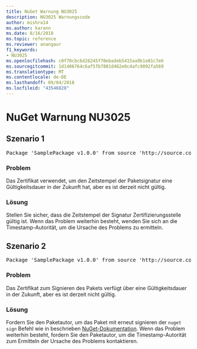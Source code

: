```yaml
---
title: NuGet Warnung NU3025
description: NU3025 Warnungscode
author: mishra14
ms.author: karann
ms.date: 8/16/2018
ms.topic: reference
ms.reviewer: anangaur
f1_keywords:
- NU3025
ms.openlocfilehash: c0f70cbc6d26245f70ebadeb5415aa9b1e81c7e6
ms.sourcegitcommit: 1d1406764c6af5fb7801d462e0c4afc9092fa569
ms.translationtype: MT
ms.contentlocale: de-DE
ms.lasthandoff: 09/04/2018
ms.locfileid: "43546828"
---
```

# <a name="nuget-warning-nu3025"></a>NuGet Warnung NU3025

## <a name="scenario-1"></a>Szenario 1

<pre>Package 'SamplePackage v1.0.0' from source 'http://source.com/index.json': The timestamp signing certificate is not yet valid.</pre>

### <a name="issue"></a>Problem

Das Zertifikat verwendet, um den Zeitstempel der Paketsignatur eine Gültigkeitsdauer in der Zukunft hat, aber es ist derzeit nicht gültig.


### <a name="solution"></a>Lösung

Stellen Sie sicher, dass die Zeitstempel der Signatur Zertifizierungsstelle gültig ist. Wenn das Problem weiterhin besteht, wenden Sie sich an die Timestamp-Autorität, um die Ursache des Problems zu ermitteln.



## <a name="scenario-2"></a>Szenario 2

<pre>Package 'SamplePackage v1.0.0' from source 'http://source.com/index.json': The primary signature's timestamp signing certificate is not yet valid.</pre>

### <a name="issue"></a>Problem

Das Zertifikat zum Signieren des Pakets verfügt über eine Gültigkeitsdauer in der Zukunft, aber es ist derzeit nicht gültig.


### <a name="solution"></a>Lösung

Fordern Sie den Paketautor, um das Paket mit erneut signieren der `nuget sign` Befehl wie in beschrieben [NuGet-Dokumentation](https://docs.microsoft.com/en-us/nuget/create-packages/sign-a-package). Wenn das Problem weiterhin besteht, fordern Sie den Paketautor, um die Timestamp-Autorität zum Ermitteln der Ursache des Problems kontaktieren.


